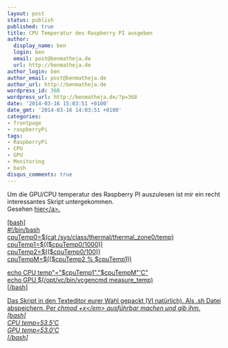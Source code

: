```yaml
---
layout: post
status: publish
published: true
title: CPU Temperatur des Raspberry PI ausgeben
author:
  display_name: ben
  login: ben
  email: post@benmatheja.de
  url: http://benmatheja.de
author_login: ben
author_email: post@benmatheja.de
author_url: http://benmatheja.de
wordpress_id: 368
wordpress_url: http://benmatheja.de/?p=368
date: '2014-03-16 15:03:51 +0100'
date_gmt: '2014-03-16 14:03:51 +0100'
categories:
- frontpage
- raspberryPi
tags:
- RaspberryPi
- CPU
- GPU
- Monitoring
- bash
disqus_comments: true
---
```

<p>Um die GPU&#47;CPU temperatur des Raspberry PI auszulesen ist mir ein recht interessantes Skript untergekommen.<br />
Gesehen <a href="http:&#47;&#47;raspberrypi.stackexchange.com&#47;questions&#47;9105&#47;raspberry-pi-onboard-temp-sensors-in-raspbianwheezy">hier<&#47;a>.</p>
<p>[bash]<br />
#!&#47;bin&#47;bash<br />
cpuTemp0=$(cat &#47;sys&#47;class&#47;thermal&#47;thermal_zone0&#47;temp)<br />
cpuTemp1=$(($cpuTemp0&#47;1000))<br />
cpuTemp2=$(($cpuTemp0&#47;100))<br />
cpuTempM=$(($cpuTemp2 % $cpuTemp1))</p>
<p>echo CPU temp"="$cpuTemp1"."$cpuTempM"'C"<br />
echo GPU $(&#47;opt&#47;vc&#47;bin&#47;vcgencmd measure_temp)<br />
[&#47;bash]</p>
<p>Das Skript in den Texteditor eurer Wahl gepackt (VI nat&uuml;rlich). Als .sh Datei abspeichern. Per <em>chmod +x<&#47;em> ausf&uuml;hrbar machen und gib ihm.<br />
[bash]<br />
CPU temp=53.5'C<br />
GPU temp=53.0'C<br />
[&#47;bash]</p>

